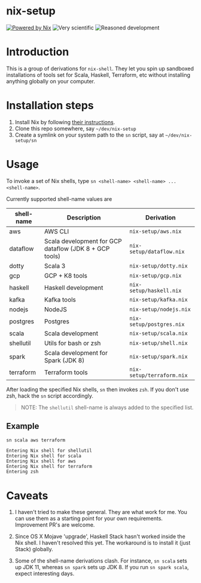 # nix-setup

[![Powered by Nix](https://img.shields.io/badge/infuriated%20by-nix-blue.svg)](https://nixos.org/nix/)
![Very scientific](https://img.shields.io/badge/science-free-orange.svg)
![Reasoned development](https://img.shields.io/badge/head-butted-orange.svg)

# Introduction

This is a group of derivations for `nix-shell`.
They let you spin up sandboxed installations of tools set for Scala, Haskell, Terraform, etc
without installing anything globally on your computer.

# Installation steps

1. Install Nix by following [their instructions](https://nixos.org/nix/).
2. Clone this repo somewhere, say `~/dev/nix-setup`
3. Create a symlink on your system path to the `sn` script, say at `~/dev/nix-setup/sn`

# Usage

To invoke a set of Nix shells, type `sn <shell-name> <shell-name> ... <shell-name>`.

Currently supported shell-name values are

| shell-name | Description                                            | Derivation                |
|------------|--------------------------------------------------------|---------------------------|
| aws        | AWS CLI                                                | `nix-setup/aws.nix`       |       
| dataflow   | Scala development for GCP dataflow (JDK 8 + GCP tools) | `nix-setup/dataflow.nix`  |         
| dotty      | Scala 3                                                | `nix-setup/dotty.nix`     |         
| gcp        | GCP + K8 tools                                         | `nix-setup/gcp.nix`       |         
| haskell    | Haskell development                                    | `nix-setup/haskell.nix`   |           
| kafka      | Kafka tools                                            | `nix-setup/kafka.nix`     |         
| nodejs     | NodeJS                                                 | `nix-setup/nodejs.nix`    |         
| postgres   | Postgres                                               | `nix-setup/postgres.nix`  |         
| scala      | Scala development                                      | `nix-setup/scala.nix`     |         
| shellutil  | Utils for bash or zsh                                  | `nix-setup/shell.nix`     |         
| spark      | Scala development for Spark (JDK 8)                    | `nix-setup/spark.nix`     |         
| terraform  | Terraform tools                                        | `nix-setup/terraform.nix` |             

After loading the specified Nix shells, `sn` then invokes `zsh`.
If you don't use zsh, hack the `sn` script accordingly.

> NOTE: The `shellutil` shell-name is always added to the specified list. 

## Example

```bash
sn scala aws terraform
```
```
Entering Nix shell for shellutil
Entering Nix shell for scala
Entering Nix shell for aws
Entering Nix shell for terraform
Entering zsh
```

# Caveats

1. I haven't tried to make these general.
They are what work for me.
You can use them as a starting point for your own requirements.
Improvement PR's are welcome.

1. Since OS X Mojave 'upgrade', Haskell Stack hasn't worked inside the Nix shell.
I haven't resolved this yet.
The workaround is to install it (just Stack) globally.

2. Some of the shell-name derivations clash.
For instance, `sn scala` sets up JDK 11, whereas `sn spark` sets up JDK 8. 
If you run `sn spark scala`, expect interesting days.
